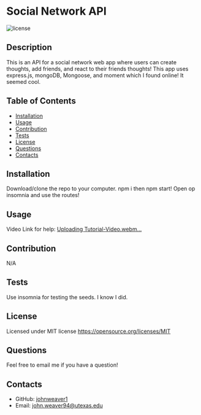 # Social Network API
  ![license](https://img.shields.io/static/v1?label=license&message=MIT&color=brightgreen)
  ## Description
  This is an API for a social network web app where users can create thoughts, add friends, and react to their friends thoughts! This app uses express.js, mongoDB, Mongoose, and moment which I found online! It seemed cool.
  ## Table of Contents
  * [Installation](#installation)
  * [Usage](#usage)
  * [Contribution](#contribution)
  * [Tests](#tests)
  * [License](#license)
  * [Questions](#questions)
  * [Contacts](#contacts)
  
  ## Installation
  Download/clone the repo to your computer. npm i then npm start! Open op insomnia and use the routes!
  ## Usage
  Video Link for help: [Uploading Tutorial-Video.webm…]()
  ## Contribution
  N/A
  ## Tests
  Use insomnia for testing the seeds. I know I did.
  ## License
  Licensed under MIT license
  https://opensource.org/licenses/MIT
  ## Questions
  Feel free to email me if you have a question!
  ## Contacts
  * GitHub: [johnweaver1](https://github.com/johnweaver1)
  * Email: [john.weaver94@utexas.edu](mailto:john.weaver94@utexas.edu)
